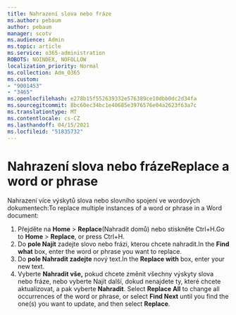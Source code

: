 ```yaml
---
title: Nahrazení slova nebo fráze
ms.author: pebaum
author: pebaum
manager: scotv
ms.audience: Admin
ms.topic: article
ms.service: o365-administration
ROBOTS: NOINDEX, NOFOLLOW
localization_priority: Normal
ms.collection: Adm_O365
ms.custom:
- "9001453"
- "3465"
ms.openlocfilehash: e278b15f552639332e576389ce10dbb0dc2d34fa
ms.sourcegitcommit: 8bc60ec34bc1e40685e3976576e04a2623f63a7c
ms.translationtype: MT
ms.contentlocale: cs-CZ
ms.lasthandoff: 04/15/2021
ms.locfileid: "51835732"
---
```

# <a name="replace-a-word-or-phrase"></a><span data-ttu-id="69852-102">Nahrazení slova nebo fráze</span><span class="sxs-lookup"><span data-stu-id="69852-102">Replace a word or phrase</span></span>

<span data-ttu-id="69852-103">Nahrazení více výskytů slova nebo slovního spojení ve wordových dokumentech:</span><span class="sxs-lookup"><span data-stu-id="69852-103">To replace multiple instances of a word or phrase in a Word document:</span></span>

1. <span data-ttu-id="69852-104">Přejděte na **Home**  >  **Replace**(Nahradit domů) nebo stiskněte Ctrl+H.</span><span class="sxs-lookup"><span data-stu-id="69852-104">Go to **Home** > **Replace**, or press Ctrl+H.</span></span>
2. <span data-ttu-id="69852-105">Do **pole Najít** zadejte slovo nebo frázi, kterou chcete nahradit.</span><span class="sxs-lookup"><span data-stu-id="69852-105">In the **Find what** box, enter the word or phrase you want to replace.</span></span> 
3. <span data-ttu-id="69852-106">Do **pole Nahradit zadejte** nový text.</span><span class="sxs-lookup"><span data-stu-id="69852-106">In the **Replace with** box, enter your new text.</span></span>
3. <span data-ttu-id="69852-107">Vyberte **Nahradit vše,** pokud chcete změnit všechny výskyty slova nebo fráze, nebo vyberte Najít další, dokud nenajdete ty, které chcete aktualizovat, a pak vyberte **Nahradit**. </span><span class="sxs-lookup"><span data-stu-id="69852-107">Select **Replace All** to change all occurrences of the word or phrase, or select **Find Next** until you find the one(s) you want to update, and then select **Replace**.</span></span>